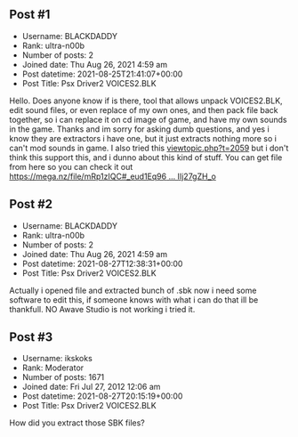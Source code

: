 ## Post #1
- Username: BLACKDADDY
- Rank: ultra-n00b
- Number of posts: 2
- Joined date: Thu Aug 26, 2021 4:59 am
- Post datetime: 2021-08-25T21:41:07+00:00
- Post Title: Psx Driver2 VOICES2.BLK

Hello.
Does anyone know if is there, tool that allows unpack VOICES2.BLK, edit sound files, or even replace of my own ones, and then pack file back together,  so i can replace it on cd image of game, and have my own sounds in the game. Thanks and im sorry for asking dumb questions, and yes i know they are extractors i have one, but it just extracts nothing more so i can't mod sounds in game. I also tried this [viewtopic.php?t=2059](https://forum.xentax.com/viewtopic.php?t=2059) but i don't think this support this, and i dunno about this kind of stuff.  You can get file from here so you can check it out [https://mega.nz/file/mRp1zIQC#_eud1Eq96 ... IIj27gZH_o](https://mega.nz/file/mRp1zIQC#_eud1Eq96F8r6p23JFaQAKGFbadrbaTKFIIj27gZH_o)
## Post #2
- Username: BLACKDADDY
- Rank: ultra-n00b
- Number of posts: 2
- Joined date: Thu Aug 26, 2021 4:59 am
- Post datetime: 2021-08-27T12:38:31+00:00
- Post Title: Psx Driver2 VOICES2.BLK

Actually i opened file and extracted bunch of .sbk now i need some software to edit this, if someone knows with what i can do that ill be thankfull. NO Awave Studio is not working i tried it.
## Post #3
- Username: ikskoks
- Rank: Moderator
- Number of posts: 1671
- Joined date: Fri Jul 27, 2012 12:06 am
- Post datetime: 2021-08-27T20:15:19+00:00
- Post Title: Psx Driver2 VOICES2.BLK

How did you extract those SBK files?
